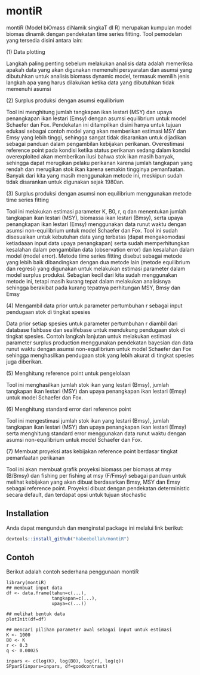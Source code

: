 # montiR
montiR (Model biOmass diNamik singkaT dI R) merupakan kumpulan model biomas dinamik dengan pendekatan time series fitting. Tool pemodelan yang tersedia disini antara lain:

(1) Data plotting

Langkah paling penting sebelum melakukan analisis data adalah memeriksa apakah data yang akan digunakan memenuhi persyaratan dan asumsi yang dibutuhkan untuk analisis biomass dynamic model, termasuk memilih jenis langkah apa yang harus dilakukan ketika data yang dibutuhkan tidak memenuhi asumsi

(2) Surplus produksi dengan asumsi equilibrium

Tool ini menghitung jumlah tangkapan ikan lestari (MSY) dan upaya penangkapan ikan lestari (Emsy) dengan asumsi equilibrium untuk model Schaefer dan Fox. Pendekatan ini ditampilkan disini hanya untuk tujuan edukasi sebagai contoh model yang akan memberikan estimasi MSY dan Emsy yang lebih tinggi, sehingga sangat tidak disarankan untuk dijadikan sebagai panduan dalam pengambilan kebijakan perikanan. Overestimasi reference point pada kondisi ketika status perikanan sedang dalam kondisi overexploited akan memberikan ilusi bahwa stok ikan masih banyak, sehingga dapat merugikan pelaku perikanan karena jumlah tangkapan yang rendah dan merugikan stok ikan karena semakin tingginya pemanfaatan. Banyak dari kita yang masih menggunakan metode ini, meskipun sudah tidak disarankan untuk digunakan sejak 1980an.

(3) Surplus produksi dengan asumsi non equilibrium menggunakan metode time series fitting

Tool ini melakukan estimasi parameter K, B0, r, q dan menentukan jumlah tangkapan ikan lestari (MSY), biomassa ikan lestari (Bmsy), serta upaya penangkapan ikan lestari (Emsy) menggunakan data runut waktu dengan asumsi non-equilibrium untuk model Schaefer dan Fox. Tool ini sudah disesuaikan untuk kebutuhan data yang terbatas (dapat mengakomodasi ketiadaaan input data upaya penangkapan) serta sudah memperhitungkan kesalahan dalam pengambilan data (observation error) dan kesalahan dalam model (model error). Metode time series fitting disebut sebagai metode yang lebih baik dibandingkan dengan dua metode lain (metode equilibrium dan regresi) yang digunakan untuk melakukan estimasi parameter dalam model surplus produksi. Sebagian kecil dari kita sudah menggunakan metode ini, tetapi masih kurang tepat dalam melakukan analisisnya sehingga berakibat pada kurang tepatnya perhitungan MSY, Bmsy dan Emsy

(4) Mengambil data prior untuk parameter pertumbuhan r sebagai input pendugaan stok di tingkat spesies

Data prior setiap spesies untuk parameter pertumbuhan r diambil dari database fishbase dan sealifebase untuk mendukung pendugaan stok di tingkat spesies. Contoh langkah lanjutan untuk melakukan estimasi parameter surplus production menggunakan pendekatan bayesian dan data runut waktu dengan asumsi non-equilibrium untuk model Schaefer dan Fox sehingga menghasilkan pendugaan stok yang lebih akurat di tingkat spesies juga diberikan.

(5) Menghitung reference point untuk pengelolaan

Tool ini menghasilkan jumlah stok ikan yang lestari (Bmsy), jumlah tangkapan ikan lestari (MSY) dan upaya penangkapan ikan lestari (Emsy) untuk model Schaefer dan Fox.

(6) Menghitung standard error dari reference point

Tool ini mengestimasi jumlah stok ikan yang lestari (Bmsy), jumlah tangkapan ikan lestari (MSY) dan upaya penangkapan ikan lestari (Emsy) serta menghitung standard error menggunakan data runut waktu dengan asumsi non-equilibrium untuk model Schaefer dan Fox.

(7) Membuat proyeksi atas kebijakan reference point berdasar tingkat pemanfaatan perikanan

Tool ini akan membuat grafik proyeksi biomass per biomass at msy (B/Bmsy) dan fishing per fishing at msy (F/Fmsy) sebagai panduan untuk melihat kebijakan yang akan dibuat berdasarkan Bmsy, MSY dan Emsy sebagai reference point. Proyeksi dibuat dengan pendekatan deterministic secara default, dan terdapat opsi untuk tujuan stochastic

## Installation

Anda dapat mengunduh dan menginstal package ini melalui link berikut:

``` r
devtools::install_github("habeebollah/montiR")
```

## Contoh

Berikut adalah contoh sederhana penggunaan montiR

```{r example}
library(montiR)
## membuat input data
df <- data.frame(tahun=c(...),
                 tangkapan=c(...),
                 upaya=c(...))
                 
## melihat bentuk data
plotInit(df=df)

## mencari pilihan parameter awal sebagai input untuk estimasi
K <- 1000
B0 <- K
r <- 0.3
q <- 0.00025

inpars <- c(log(K), log(B0), log(r), log(q))
SPparS(inpars=inpars, df=goodcontrast)
```

